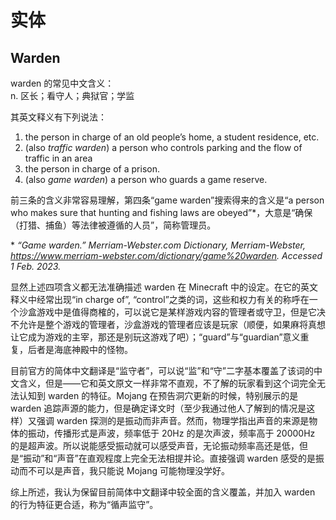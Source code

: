 # 实体

## Warden

warden 的常见中文含义：<br>
n. 区长；看守人；典狱官；学监 <br>

其英文释义有下列说法：
1. the person in charge of an old people’s home, a student residence, etc.
2. (also *traffic warden*) a person who controls parking and the flow of traffic in an area
3. the person in charge of a prison.
4. (also *game warden*) a person who guards a game reserve.

前三条的含义非常容易理解，第四条“game warden”搜索得来的含义是“a person who makes sure that hunting and fishing laws are obeyed”\*，大意是“确保（打猎、捕鱼）等法律被遵循的人员”，简称管理员。

\* *“Game warden.” Merriam-Webster.com Dictionary, Merriam-Webster, https://www.merriam-webster.com/dictionary/game%20warden. Accessed 1 Feb. 2023.*

显然上述四项含义都无法准确描述 warden 在 Minecraft 中的设定。在它的英文释义中经常出现“in charge of”, “control”之类的词，这些和权力有关的称呼在一个沙盒游戏中是值得商榷的，可以说它是某样游戏内容的管理者或守卫，但是它决不允许是整个游戏的管理者，沙盒游戏的管理者应该是玩家（顺便，如果麻将真想让它成为游戏的主宰，那还是别玩这游戏了吧）；“guard”与“guardian”意义重复，后者是海底神殿中的怪物。

目前官方的简体中文翻译是“监守者”，可以说“监”和“守”二字基本覆盖了该词的中文含义，但是——它和英文原文一样非常不直观，不了解的玩家看到这个词完全无法认知到 warden 的特征。Mojang 在预告洞穴更新的时候，特别展示的是 warden 追踪声源的能力，但是确定译文时（至少我通过他人了解到的情况是这样）又强调 warden 探测的是振动而非声音。然而，物理学指出声音的来源是物体的振动，传播形式是声波，频率低于 20Hz 的是次声波，频率高于 20000Hz 的是超声波。所以说能感受振动就可以感受声音，无论振动频率高还是低，但是“振动”和“声音”在直观程度上完全无法相提并论。直接强调 warden 感受的是振动而不可以是声音，我只能说 Mojang 可能物理没学好。

综上所述，我认为保留目前简体中文翻译中较全面的含义覆盖，并加入 warden 的行为特征更合适，称为“循声监守”。